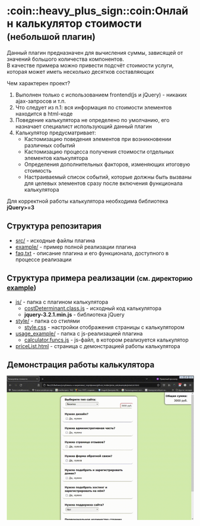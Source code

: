 <h1>:coin::heavy_plus_sign::coin:Онлайн калькулятор стоимости <small>(небольшой плагин)</small></h1>
<p>Данный плагин предназначен для вычисления суммы, зависящей от значений большого количества компонентов.<br> В качестве примера можно привести подсчёт стоимости услуги, которая может иметь несколько десятков составляющих</p>
<p>Чем характерен проект?</p>
<ol>
    <li>Выполнен только с использованием frontend(js и jQuery) - никаких ajax-запросов и т.п.</li>
    <li>Что следует из п.1: вся информация по стоимости элементов находится в html-коде</li>
    <li>Поведение калькулятора не определено по умолчанию, его назначает специалист использующий данный плагин</li>
    <li>Калькулятор предусматривает:
        <ul>
            <li>Кастомизацию поведения элементов при возникновении различных событий</li>
            <li>Кастомизацию процесса получения стоимости отдельных элементов калькулятора</li>
            <li>Определения дополнительных факторов, изменяющих итоговую стоимость</li>
            <li>Настраиваемый список событий, которые должны быть вызваны для целевых элементов сразу после включения функционала калькулятора</li>
        </ul>
    </li>
</ol>
<p>Для корректной работы калькулятора необходима библиотека <strong>jQuery>=3</strong></p>
<h2>Структура репозитария</h2>
<ul>
    <li><a href="https://github.com/MonoBrainCell/price_calc/tree/main/src/costDeterminant" target="_blank">src/</a> - исходные файлы плагина</li>
    <li><a href="https://github.com/MonoBrainCell/price_calc/tree/main/example">example/</a> - пример полной реализации плагина</li>
    <li><a href="https://github.com/MonoBrainCell/price_calc/tree/main/faq.txt" target="_blank">faq.txt</a> - описание плагина и его функционала, доступного в процессе реализации</li>
</ul>
<h2>Структура примера реализации <small>(см. директорию <a href="https://github.com/MonoBrainCell/price_calc/tree/main/example" target="_blank">example</a>)</small></h2>
<ul>
    <li><a href="https://github.com/MonoBrainCell/price_calc/tree/main/example/js" target="_blank">js/</a> - папка с плагином калькулятора
        <ul>
            <li><a href="https://github.com/MonoBrainCell/price_calc/blob/main/example/js/costDeterminant.class.js" target="_blank">сostDeterminant.class.js</a> - исходный код калькулятора</li>
            <li><strong>jquery-3.2.1.min.js</strong> - библиотека jQuery</li>
        </ul>
    </li>
    <li><a href="https://github.com/MonoBrainCell/price_calc/tree/main/example/style" target="_blank">style/</a> - папка со стилями
        <ul>
            <li><a href="https://github.com/MonoBrainCell/price_calc/blob/main/example/style/style.css" target="_blank">style.css</a> - настройки отображения страницы с калькулятором</li>
        </ul>
    </li>
    <li><a href="https://github.com/MonoBrainCell/price_calc/tree/main/example/usage_example" target="_blank">usage_example/</a> - папка с js-реализацией плагина
        <ul>
            <li><a href="https://github.com/MonoBrainCell/price_calc/blob/main/example/usage_example/calculator.funcs.js" target="_blank">calculator.funcs.js</a> - js-файл, в котором реализуется калькулятор</li>
        </ul>
    </li>
    <li><a href="https://github.com/MonoBrainCell/price_calc/tree/main/example/priceList.html" target="_blank">priceList.html</a> - страница с демонстрацией работы калькулятора</li>
</ul>
<h2>Демонстрация работы калькулятора</h2>
<div>
<a href="https://github.com/MonoBrainCell/price_calc/blob/main/demo_images/calc_demo.gif" title="Кликни для перехода оригинальному размеру">
<img src="demo_images/calc_demo.gif" alt="работа калькулятора">
</a>
</div>
